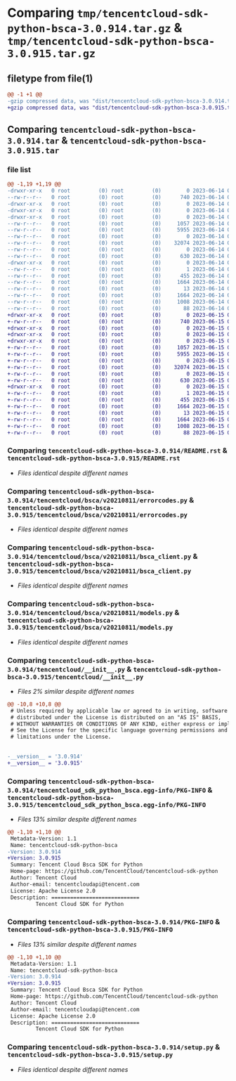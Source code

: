 # Comparing `tmp/tencentcloud-sdk-python-bsca-3.0.914.tar.gz` & `tmp/tencentcloud-sdk-python-bsca-3.0.915.tar.gz`

## filetype from file(1)

```diff
@@ -1 +1 @@
-gzip compressed data, was "dist/tencentcloud-sdk-python-bsca-3.0.914.tar", last modified: Wed Jun 14 00:20:06 2023, max compression
+gzip compressed data, was "dist/tencentcloud-sdk-python-bsca-3.0.915.tar", last modified: Thu Jun 15 00:19:18 2023, max compression
```

## Comparing `tencentcloud-sdk-python-bsca-3.0.914.tar` & `tencentcloud-sdk-python-bsca-3.0.915.tar`

### file list

```diff
@@ -1,19 +1,19 @@
-drwxr-xr-x   0 root         (0) root         (0)        0 2023-06-14 00:20:06.000000 tencentcloud-sdk-python-bsca-3.0.914/
--rw-r--r--   0 root         (0) root         (0)      740 2023-06-14 00:20:06.000000 tencentcloud-sdk-python-bsca-3.0.914/README.rst
-drwxr-xr-x   0 root         (0) root         (0)        0 2023-06-14 00:20:06.000000 tencentcloud-sdk-python-bsca-3.0.914/tencentcloud/
-drwxr-xr-x   0 root         (0) root         (0)        0 2023-06-14 00:20:06.000000 tencentcloud-sdk-python-bsca-3.0.914/tencentcloud/bsca/
-drwxr-xr-x   0 root         (0) root         (0)        0 2023-06-14 00:20:06.000000 tencentcloud-sdk-python-bsca-3.0.914/tencentcloud/bsca/v20210811/
--rw-r--r--   0 root         (0) root         (0)     1057 2023-06-14 00:20:06.000000 tencentcloud-sdk-python-bsca-3.0.914/tencentcloud/bsca/v20210811/errorcodes.py
--rw-r--r--   0 root         (0) root         (0)     5955 2023-06-14 00:20:06.000000 tencentcloud-sdk-python-bsca-3.0.914/tencentcloud/bsca/v20210811/bsca_client.py
--rw-r--r--   0 root         (0) root         (0)        0 2023-06-14 00:20:06.000000 tencentcloud-sdk-python-bsca-3.0.914/tencentcloud/bsca/v20210811/__init__.py
--rw-r--r--   0 root         (0) root         (0)    32074 2023-06-14 00:20:06.000000 tencentcloud-sdk-python-bsca-3.0.914/tencentcloud/bsca/v20210811/models.py
--rw-r--r--   0 root         (0) root         (0)        0 2023-06-14 00:20:06.000000 tencentcloud-sdk-python-bsca-3.0.914/tencentcloud/bsca/__init__.py
--rw-r--r--   0 root         (0) root         (0)      630 2023-06-14 00:20:06.000000 tencentcloud-sdk-python-bsca-3.0.914/tencentcloud/__init__.py
-drwxr-xr-x   0 root         (0) root         (0)        0 2023-06-14 00:20:06.000000 tencentcloud-sdk-python-bsca-3.0.914/tencentcloud_sdk_python_bsca.egg-info/
--rw-r--r--   0 root         (0) root         (0)        1 2023-06-14 00:20:06.000000 tencentcloud-sdk-python-bsca-3.0.914/tencentcloud_sdk_python_bsca.egg-info/dependency_links.txt
--rw-r--r--   0 root         (0) root         (0)      455 2023-06-14 00:20:06.000000 tencentcloud-sdk-python-bsca-3.0.914/tencentcloud_sdk_python_bsca.egg-info/SOURCES.txt
--rw-r--r--   0 root         (0) root         (0)     1664 2023-06-14 00:20:06.000000 tencentcloud-sdk-python-bsca-3.0.914/tencentcloud_sdk_python_bsca.egg-info/PKG-INFO
--rw-r--r--   0 root         (0) root         (0)       13 2023-06-14 00:20:06.000000 tencentcloud-sdk-python-bsca-3.0.914/tencentcloud_sdk_python_bsca.egg-info/top_level.txt
--rw-r--r--   0 root         (0) root         (0)     1664 2023-06-14 00:20:06.000000 tencentcloud-sdk-python-bsca-3.0.914/PKG-INFO
--rw-r--r--   0 root         (0) root         (0)     1008 2023-06-14 00:20:06.000000 tencentcloud-sdk-python-bsca-3.0.914/setup.py
--rw-r--r--   0 root         (0) root         (0)       88 2023-06-14 00:20:06.000000 tencentcloud-sdk-python-bsca-3.0.914/setup.cfg
+drwxr-xr-x   0 root         (0) root         (0)        0 2023-06-15 00:19:18.000000 tencentcloud-sdk-python-bsca-3.0.915/
+-rw-r--r--   0 root         (0) root         (0)      740 2023-06-15 00:19:18.000000 tencentcloud-sdk-python-bsca-3.0.915/README.rst
+drwxr-xr-x   0 root         (0) root         (0)        0 2023-06-15 00:19:18.000000 tencentcloud-sdk-python-bsca-3.0.915/tencentcloud/
+drwxr-xr-x   0 root         (0) root         (0)        0 2023-06-15 00:19:18.000000 tencentcloud-sdk-python-bsca-3.0.915/tencentcloud/bsca/
+drwxr-xr-x   0 root         (0) root         (0)        0 2023-06-15 00:19:18.000000 tencentcloud-sdk-python-bsca-3.0.915/tencentcloud/bsca/v20210811/
+-rw-r--r--   0 root         (0) root         (0)     1057 2023-06-15 00:19:18.000000 tencentcloud-sdk-python-bsca-3.0.915/tencentcloud/bsca/v20210811/errorcodes.py
+-rw-r--r--   0 root         (0) root         (0)     5955 2023-06-15 00:19:18.000000 tencentcloud-sdk-python-bsca-3.0.915/tencentcloud/bsca/v20210811/bsca_client.py
+-rw-r--r--   0 root         (0) root         (0)        0 2023-06-15 00:19:18.000000 tencentcloud-sdk-python-bsca-3.0.915/tencentcloud/bsca/v20210811/__init__.py
+-rw-r--r--   0 root         (0) root         (0)    32074 2023-06-15 00:19:18.000000 tencentcloud-sdk-python-bsca-3.0.915/tencentcloud/bsca/v20210811/models.py
+-rw-r--r--   0 root         (0) root         (0)        0 2023-06-15 00:19:18.000000 tencentcloud-sdk-python-bsca-3.0.915/tencentcloud/bsca/__init__.py
+-rw-r--r--   0 root         (0) root         (0)      630 2023-06-15 00:19:18.000000 tencentcloud-sdk-python-bsca-3.0.915/tencentcloud/__init__.py
+drwxr-xr-x   0 root         (0) root         (0)        0 2023-06-15 00:19:18.000000 tencentcloud-sdk-python-bsca-3.0.915/tencentcloud_sdk_python_bsca.egg-info/
+-rw-r--r--   0 root         (0) root         (0)        1 2023-06-15 00:19:18.000000 tencentcloud-sdk-python-bsca-3.0.915/tencentcloud_sdk_python_bsca.egg-info/dependency_links.txt
+-rw-r--r--   0 root         (0) root         (0)      455 2023-06-15 00:19:18.000000 tencentcloud-sdk-python-bsca-3.0.915/tencentcloud_sdk_python_bsca.egg-info/SOURCES.txt
+-rw-r--r--   0 root         (0) root         (0)     1664 2023-06-15 00:19:18.000000 tencentcloud-sdk-python-bsca-3.0.915/tencentcloud_sdk_python_bsca.egg-info/PKG-INFO
+-rw-r--r--   0 root         (0) root         (0)       13 2023-06-15 00:19:18.000000 tencentcloud-sdk-python-bsca-3.0.915/tencentcloud_sdk_python_bsca.egg-info/top_level.txt
+-rw-r--r--   0 root         (0) root         (0)     1664 2023-06-15 00:19:18.000000 tencentcloud-sdk-python-bsca-3.0.915/PKG-INFO
+-rw-r--r--   0 root         (0) root         (0)     1008 2023-06-15 00:19:18.000000 tencentcloud-sdk-python-bsca-3.0.915/setup.py
+-rw-r--r--   0 root         (0) root         (0)       88 2023-06-15 00:19:18.000000 tencentcloud-sdk-python-bsca-3.0.915/setup.cfg
```

### Comparing `tencentcloud-sdk-python-bsca-3.0.914/README.rst` & `tencentcloud-sdk-python-bsca-3.0.915/README.rst`

 * *Files identical despite different names*

### Comparing `tencentcloud-sdk-python-bsca-3.0.914/tencentcloud/bsca/v20210811/errorcodes.py` & `tencentcloud-sdk-python-bsca-3.0.915/tencentcloud/bsca/v20210811/errorcodes.py`

 * *Files identical despite different names*

### Comparing `tencentcloud-sdk-python-bsca-3.0.914/tencentcloud/bsca/v20210811/bsca_client.py` & `tencentcloud-sdk-python-bsca-3.0.915/tencentcloud/bsca/v20210811/bsca_client.py`

 * *Files identical despite different names*

### Comparing `tencentcloud-sdk-python-bsca-3.0.914/tencentcloud/bsca/v20210811/models.py` & `tencentcloud-sdk-python-bsca-3.0.915/tencentcloud/bsca/v20210811/models.py`

 * *Files identical despite different names*

### Comparing `tencentcloud-sdk-python-bsca-3.0.914/tencentcloud/__init__.py` & `tencentcloud-sdk-python-bsca-3.0.915/tencentcloud/__init__.py`

 * *Files 2% similar despite different names*

```diff
@@ -10,8 +10,8 @@
 # Unless required by applicable law or agreed to in writing, software
 # distributed under the License is distributed on an "AS IS" BASIS,
 # WITHOUT WARRANTIES OR CONDITIONS OF ANY KIND, either express or implied.
 # See the License for the specific language governing permissions and
 # limitations under the License.
 
 
-__version__ = '3.0.914'
+__version__ = '3.0.915'
```

### Comparing `tencentcloud-sdk-python-bsca-3.0.914/tencentcloud_sdk_python_bsca.egg-info/PKG-INFO` & `tencentcloud-sdk-python-bsca-3.0.915/tencentcloud_sdk_python_bsca.egg-info/PKG-INFO`

 * *Files 13% similar despite different names*

```diff
@@ -1,10 +1,10 @@
 Metadata-Version: 1.1
 Name: tencentcloud-sdk-python-bsca
-Version: 3.0.914
+Version: 3.0.915
 Summary: Tencent Cloud Bsca SDK for Python
 Home-page: https://github.com/TencentCloud/tencentcloud-sdk-python
 Author: Tencent Cloud
 Author-email: tencentcloudapi@tencent.com
 License: Apache License 2.0
 Description: ============================
         Tencent Cloud SDK for Python
```

### Comparing `tencentcloud-sdk-python-bsca-3.0.914/PKG-INFO` & `tencentcloud-sdk-python-bsca-3.0.915/PKG-INFO`

 * *Files 13% similar despite different names*

```diff
@@ -1,10 +1,10 @@
 Metadata-Version: 1.1
 Name: tencentcloud-sdk-python-bsca
-Version: 3.0.914
+Version: 3.0.915
 Summary: Tencent Cloud Bsca SDK for Python
 Home-page: https://github.com/TencentCloud/tencentcloud-sdk-python
 Author: Tencent Cloud
 Author-email: tencentcloudapi@tencent.com
 License: Apache License 2.0
 Description: ============================
         Tencent Cloud SDK for Python
```

### Comparing `tencentcloud-sdk-python-bsca-3.0.914/setup.py` & `tencentcloud-sdk-python-bsca-3.0.915/setup.py`

 * *Files identical despite different names*

